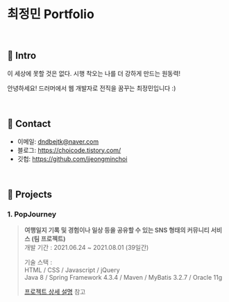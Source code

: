 # 최정민 Portfolio

</br>

## :pushpin: Intro
이 세상에 못할 것은 없다. 시행 착오는 나를 더 강하게 만드는 원동력!

안녕하세요! 드러머에서 웹 개발자로 전직을 꿈꾸는 최정민입니다 :)

</br>

## :pushpin: Contact
- 이메일: dndbejtk@naver.com
- 블로그: https://choicode.tistory.com/
- 깃헙: https://github.com/jjeongminchoi

</br>

## :pushpin: Projects
### 1. PopJourney
>**여행일지 기록 및 경험이나 일상 등을 공유할 수 있는 SNS 형태의 커뮤니티 서비스 (팀 프로젝트)**    
>개발 기간 : 2021.06.24 ~ 2021.08.01 (39일간)  
>  
>기술 스택 :  
>HTML / CSS / Javascript / jQuery  
>Java 8 / Spring Framework 4.3.4 / Maven / MyBatis 3.2.7 / Oracle 11g  
>  
>[프로젝트 상세 설명](https://shadow-lodge-ea6.notion.site/POPJOURNEY-b439901872c94efba830eecc649a12bb) 참고

<!-- --- -->
